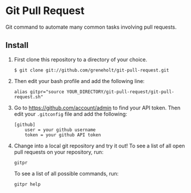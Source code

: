 # Git Pull Request

Git command to automate many common tasks involving pull requests.

## Install

1.	First clone this repository to a directory of your choice.

		$ git clone git://github.com/greneholt/git-pull-request.git

2.	Then edit your bash profile and add the following line:

		alias gitpr="source YOUR_DIRECTORY/git-pull-request/git-pull-request.sh"
	
3.	Go to <https://github.com/account/admin> to find your API token. Then edit
	your `.gitconfig` file and add the following:

		[github]
			user = your github username
			token = your github API token

4.	Change into a local git repository and try it out! To see a list of all open
	pull requests on your repository, run:

		gitpr
		
	To see a list of all possible commands, run:
	
		gitpr help